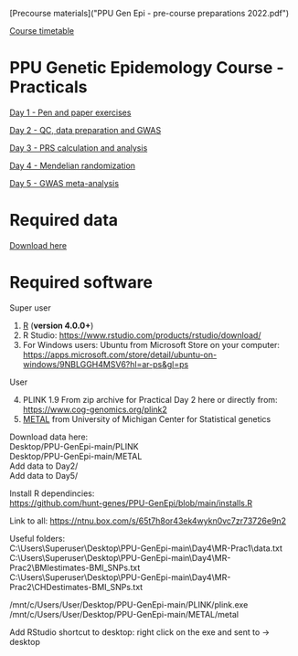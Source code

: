 
[Precourse materials]("PPU Gen Epi - pre-course preparations 2022.pdf")

[Course timetable](https://github.com/hunt-genes/PPU-GenEpi/blob/main/PPU_timetable_v4.docx)

# PPU Genetic Epidemology Course - Practicals

[Day 1 - Pen and paper exercises](Day1)

[Day 2 - QC, data preparation and GWAS](Day2)

[Day 3 - PRS calculation and analysis](Day3)

[Day 4 - Mendelian randomization](Day4)

[Day 5 - GWAS meta-analysis](Day5)

# Required data
[Download here](https://ntnu.box.com/s/d74fob6vo86834tuvtbesrt3hjqih0sh)

# Required software

Super user   
1. [R](https://www.r-project.org/) (**version 4.0.0+**)
2. R Studio: https://www.rstudio.com/products/rstudio/download/
3. For Windows users: Ubuntu from Microsoft Store on your computer: https://apps.microsoft.com/store/detail/ubuntu-on-windows/9NBLGGH4MSV6?hl=ar-ps&gl=ps

User    

4. PLINK 1.9 From zip archive for Practical Day 2 here or directly from: https://www.cog-genomics.org/plink2
5. [METAL](http://csg.sph.umich.edu/abecasis/metal/download/) from University of Michigan Center for Statistical genetics 

Download data here:       
Desktop/PPU-GenEpi-main/PLINK   
Desktop/PPU-GenEpi-main/METAL   
Add data to Day2/      
Add data to Day5/  

Install R dependincies:     
https://github.com/hunt-genes/PPU-GenEpi/blob/main/installs.R     

Link to all:
https://ntnu.box.com/s/65t7h8or43ek4wykn0vc7zr73726e9n2

Useful folders:     
C:\\Users\\Superuser\\Desktop\\PPU-GenEpi-main\\Day4\\MR-Prac1\\data.txt   
C:\\Users\\Superuser\\Desktop\\PPU-GenEpi-main\\Day4\\MR-Prac2\\BMIestimates-BMI_SNPs.txt    
C:\\Users\\Superuser\\Desktop\\PPU-GenEpi-main\\Day4\\MR-Prac2\\CHDestimates-BMI_SNPs.txt    

/mnt/c/Users/User/Desktop/PPU-GenEpi-main/PLINK/plink.exe     
/mnt/c/Users/User/Desktop/PPU-GenEpi-main/METAL/metal      

Add RStudio shortcut to desktop: right click on the exe and sent to -> desktop


